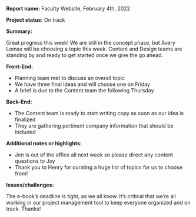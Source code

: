 **Report name:** Faculty Website, February 4th, 2022

**Project status:** On track

**Summary:**

Great progress this week! We are still in the concept phase, but Avery Lomax will be choosing a topic this week. Content and Design teams are standing by and ready to get started once we give the go ahead.

**Front-End:**

- Planning team met to discuss an overall topic
- We have three final ideas and will choose one on Friday
- A brief is due to the Content team the following Thursday

**Back-End:**

- The Content team is ready to start writing copy as soon as our idea is finalized
- They are gathering pertinent company information that should be included

**Additional notes or highlights:**

- Jen is out of the office all next week so please direct any content questions to Joy
- Thank you to Henry for curating a huge list of topics for us to choose from!

**Issues/challenges:**

The e-book’s deadline is tight, as we all know. It’s critical that we’re all working in our project management tool to keep everyone organized and on track. Thanks!
